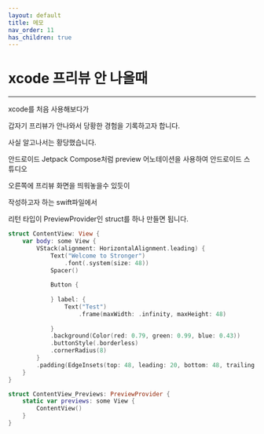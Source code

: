 ```yaml
---
layout: default
title: 메모
nav_order: 11
has_children: true
---
```


# xcode 프리뷰 안 나올때

---


xcode를 처음 사용해보다가

갑자기 프리뷰가 안나와서 당황한 경험을 기록하고자 합니다.

사실 알고나서는 황당했습니다.

안드로이드 Jetpack Compose처럼 preview 어노테이션을 사용하여 안드로이드 스튜디오 

오른쪽에 프리뷰 화면을 띄워놓을수 있듯이

작성하고자 하는 swift파일에서

리턴 타입이 PreviewProvider인 struct를 하나 만들면 됩니다.

```swift
struct ContentView: View {
    var body: some View {
        VStack(alignment: HorizontalAlignment.leading) {
            Text("Welcome to Stronger")
                .font(.system(size: 48))
            Spacer()
            
            Button {
                
            } label: {
                Text("Test")
                    .frame(maxWidth: .infinity, maxHeight: 48)
                    
            }
            .background(Color(red: 0.79, green: 0.99, blue: 0.43))
            .buttonStyle(.borderless)
            .cornerRadius(8)
        }
        .padding(EdgeInsets(top: 48, leading: 20, bottom: 48, trailing: 20))
    }
}

struct ContentView_Previews: PreviewProvider {
	static var previews: some View {
		ContentView()
	}
}
```